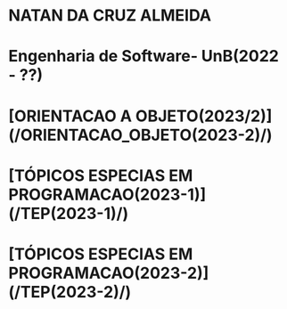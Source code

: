 # NATAN DA CRUZ ALMEIDA
# Engenharia de Software- UnB(2022 - ??)

# [ORIENTACAO A OBJETO(2023/2)] (/ORIENTACAO_OBJETO(2023-2)/)

# [TÓPICOS ESPECIAS EM PROGRAMACAO(2023-1)] (/TEP(2023-1)/)

# [TÓPICOS ESPECIAS EM PROGRAMACAO(2023-2)] (/TEP(2023-2)/)